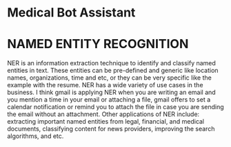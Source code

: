 
# Medical Bot Assistant

# NAMED ENTITY RECOGNITION

NER is an information extraction technique to identify and classify named entities in text. These entities can be pre-defined and generic like location names, organizations, time and etc, or they can be very specific like the example with the resume. NER has a wide variety of use cases in the business. I think gmail is applying NER when you are writing an email and you mention a time in your email or attaching a file, gmail offers to set a calendar notification or remind you to attach the file in case you are sending the email without an attachment. Other applications of NER include: extracting important named entities from legal, financial, and medical documents, classifying content for news providers, improving the search algorithms, and etc.

